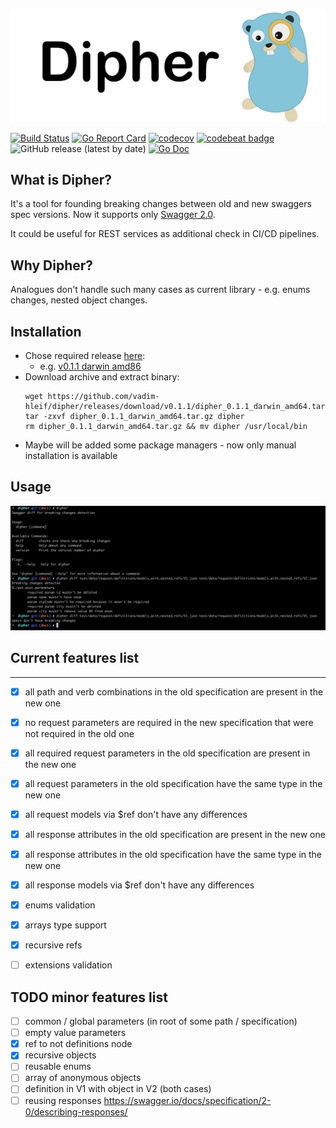 ![](logo.png)

[![Build Status](https://travis-ci.com/vadim-hleif/dipher.svg?branch=master)](https://travis-ci.com/vadim-hleif/dipher)
[![Go Report Card](https://goreportcard.com/badge/github.com/vadim-hleif/dipher)](https://goreportcard.com/report/github.com/vadim-hleif/dipher)
[![codecov](https://codecov.io/gh/vadim-hleif/dipher/branch/master/graph/badge.svg)](https://codecov.io/gh/vadim-hleif/dipher)
[![codebeat badge](https://codebeat.co/badges/1ac4289a-df2b-4d0e-adc9-c54ea12a78c6)](https://codebeat.co/projects/github-com-vadim-hleif-dipher-master)
![GitHub release (latest by date)](https://img.shields.io/github/v/release/vadim-hleif/dipher)
[![Go Doc](https://img.shields.io/badge/godoc-reference-blue.svg?style=flat-square)](http://godoc.org/github.com/vadim-hleif/dipher/pkg)

## What is Dipher?
It's a tool for founding breaking changes between old and new swaggers spec versions. Now it supports only [Swagger 2.0](https://swagger.io/specification/v2/).

It could be useful for REST services as additional check in CI/CD pipelines. 

## Why Dipher?

Analogues don't handle such many cases as current library - e.g. enums changes, nested object changes.

## Installation
* Chose required release [here](https://github.com/vadim-hleif/dipher/releases/latest): 
   * e.g. [v0.1.1 darwin amd86](https://github.com/vadim-hleif/dipher/releases/download/v0.1.1/dipher_0.1.1_darwin_amd64.tar.gz)
* Download archive and extract binary:
    ```shell script
    wget https://github.com/vadim-hleif/dipher/releases/download/v0.1.1/dipher_0.1.1_darwin_amd64.tar.gz
    tar -zxvf dipher_0.1.1_darwin_amd64.tar.gz dipher
    rm dipher_0.1.1_darwin_amd64.tar.gz && mv dipher /usr/local/bin
    ```
* Maybe will be added some package managers - now only manual installation is available
## Usage
![](usage.png)

## Current features list
***
- [X] all path and verb combinations in the old specification are present in the new one
- [X] no request parameters are required in the new specification that were not required in the old one
- [X] all required request parameters in the old specification are present in the new one
- [X] all request parameters in the old specification have the same type in the new one
- [X] all request models via $ref don't have any differences
- [X] all response attributes in the old specification are present in the new one
- [X] all response attributes in the old specification have the same type in the new one
- [X] all response models via $ref don't have any differences
- [X] enums validation
- [X] arrays type support
- [X] recursive refs
- [ ] extensions validation


## TODO minor features list
- [ ] common / global parameters (in root of some path / specification)
- [ ] empty value parameters
- [X] ref to not definitions node
- [X] recursive objects
- [ ] reusable enums
- [ ] array of anonymous objects
- [ ] definition in V1 with object in V2 (both cases)
- [ ] reusing responses https://swagger.io/docs/specification/2-0/describing-responses/